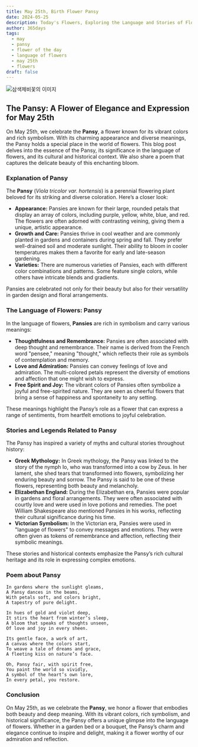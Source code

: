 ```yaml
---
title: May 25th, Birth Flower Pansy
date: 2024-05-25
description: Today's Flowers, Exploring the Language and Stories of Flowers Pansy
author: 365days
tags:
  - may
  - pansy
  - flower of the day
  - language of flowers
  - may 25th
  - flowers
draft: false
---
```


![삼색제비꽃의 이미지](https://cdn.pixabay.com/photo/2018/05/04/11/06/pansy-3373732_960_720.jpg#center)

## The Pansy: A Flower of Elegance and Expression for May 25th

On May 25th, we celebrate the **Pansy**, a flower known for its vibrant colors and rich symbolism. With its charming appearance and diverse meanings, the Pansy holds a special place in the world of flowers. This blog post delves into the essence of the Pansy, its significance in the language of flowers, and its cultural and historical context. We also share a poem that captures the delicate beauty of this enchanting bloom.

### Explanation of Pansy

The **Pansy** (*Viola tricolor var. hortensis*) is a perennial flowering plant beloved for its striking and diverse coloration. Here’s a closer look:

- **Appearance:** Pansies are known for their large, rounded petals that display an array of colors, including purple, yellow, white, blue, and red. The flowers are often adorned with contrasting veining, giving them a unique, artistic appearance.
- **Growth and Care:** Pansies thrive in cool weather and are commonly planted in gardens and containers during spring and fall. They prefer well-drained soil and moderate sunlight. Their ability to bloom in cooler temperatures makes them a favorite for early and late-season gardening.
- **Varieties:** There are numerous varieties of Pansies, each with different color combinations and patterns. Some feature single colors, while others have intricate blends and gradients.

Pansies are celebrated not only for their beauty but also for their versatility in garden design and floral arrangements.

### The Language of Flowers: Pansy

In the language of flowers, **Pansies** are rich in symbolism and carry various meanings:

- **Thoughtfulness and Remembrance:** Pansies are often associated with deep thought and remembrance. Their name is derived from the French word "pensee," meaning "thought," which reflects their role as symbols of contemplation and memory.
- **Love and Admiration:** Pansies can convey feelings of love and admiration. The multi-colored petals represent the diversity of emotions and affection that one might wish to express.
- **Free Spirit and Joy:** The vibrant colors of Pansies often symbolize a joyful and free-spirited nature. They are seen as cheerful flowers that bring a sense of happiness and spontaneity to any setting.

These meanings highlight the Pansy’s role as a flower that can express a range of sentiments, from heartfelt emotions to joyful celebration.

### Stories and Legends Related to Pansy

The Pansy has inspired a variety of myths and cultural stories throughout history:

- **Greek Mythology:** In Greek mythology, the Pansy was linked to the story of the nymph Io, who was transformed into a cow by Zeus. In her lament, she shed tears that transformed into flowers, symbolizing her enduring beauty and sorrow. The Pansy is said to be one of these flowers, representing both beauty and melancholy.
- **Elizabethan England:** During the Elizabethan era, Pansies were popular in gardens and floral arrangements. They were often associated with courtly love and were used in love potions and remedies. The poet William Shakespeare also mentioned Pansies in his works, reflecting their cultural significance during his time.
- **Victorian Symbolism:** In the Victorian era, Pansies were used in "language of flowers" to convey messages and emotions. They were often given as tokens of remembrance and affection, reflecting their symbolic meanings.

These stories and historical contexts emphasize the Pansy’s rich cultural heritage and its role in expressing complex emotions.

### Poem about Pansy

	In gardens where the sunlight gleams,
	A Pansy dances in the beams,
	With petals soft, and colors bright,
	A tapestry of pure delight.
	
	In hues of gold and violet deep,
	It stirs the heart from winter’s sleep,
	A bloom that speaks of thoughts unseen,
	Of love and joy in every sheen.
	
	Its gentle face, a work of art,
	A canvas where the colors start,
	To weave a tale of dreams and grace,
	A fleeting kiss on nature’s face.
	
	Oh, Pansy fair, with spirit free,
	You paint the world so vividly,
	A symbol of the heart’s own lore,
	In every petal, you restore.

### Conclusion

On May 25th, as we celebrate the **Pansy**, we honor a flower that embodies both beauty and deep meaning. With its vibrant colors, rich symbolism, and historical significance, the Pansy offers a unique glimpse into the language of flowers. Whether in a garden bed or a bouquet, the Pansy’s charm and elegance continue to inspire and delight, making it a flower worthy of our admiration and reflection.
